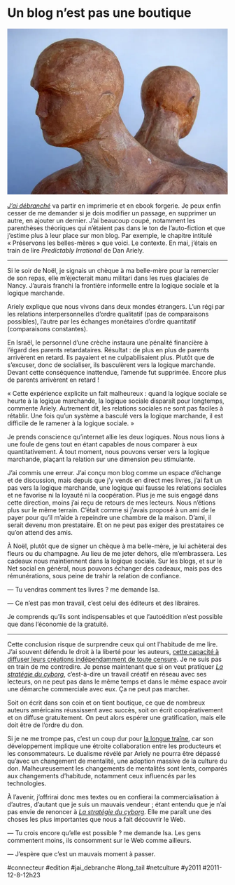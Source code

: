 # Un blog n’est pas une boutique

![](_i/2213880833_ca19b0111f1.webp)

*[J’ai débranché](../../page/jai-debranche)* va partir en imprimerie et en ebook forgerie. Je peux enfin cesser de me demander si je dois modifier un passage, en supprimer un autre, en ajouter un dernier. J’ai beaucoup coupé, notamment les parenthèses théoriques qui n’étaient pas dans le ton de l’auto-fiction et que j’estime plus à leur place sur mon blog. Par exemple, le chapitre intitulé « Préservons les belles-mères » que voici. Le contexte. En mai, j’étais en train de lire *Predictably Irrational* de Dan Ariely.

---

Si le soir de Noël, je signais un chèque à ma belle-mère pour la remercier de son repas, elle m’éjecterait manu militari dans les rues glaciales de Nancy. J’aurais franchi la frontière informelle entre la logique sociale et la logique marchande.

Ariely explique que nous vivons dans deux mondes étrangers. L’un régi par les relations interpersonnelles d’ordre qualitatif (pas de comparaisons possibles), l’autre par les échanges monétaires d’ordre quantitatif (comparaisons constantes).

En Israël, le personnel d’une crèche instaura une pénalité financière à l’égard des parents retardataires. Résultat : de plus en plus de parents arrivèrent en retard. Ils payaient et ne culpabilisaient plus. Plutôt que de s’excuser, donc de socialiser, ils basculèrent vers la logique marchande. Devant cette conséquence inattendue, l’amende fut supprimée. Encore plus de parents arrivèrent en retard !

« Cette expérience explicite un fait malheureux : quand la logique sociale se heurte à la logique marchande, la logique sociale disparaît pour longtemps, commente Ariely. Autrement dit, les relations sociales ne sont pas faciles à rétablir. Une fois qu’un système a basculé vers la logique marchande, il est difficile de le ramener à la logique sociale. »

Je prends conscience qu’internet allie les deux logiques. Nous nous lions à une foule de gens tout en étant capables de nous comparer à eux quantitativement. À tout moment, nous pouvons verser vers la logique marchande, plaçant la relation sur une dimension peu stimulante.

J’ai commis une erreur. J’ai conçu mon blog comme un espace d’échange et de discussion, mais depuis que j’y vends en direct mes livres, j’ai fait un pas vers la logique marchande, une logique qui fausse les relations sociales et ne favorise ni la loyauté ni la coopération. Plus je me suis engagé dans cette direction, moins j’ai reçu de retours de mes lecteurs. Nous n’étions plus sur le même terrain. C’était comme si j’avais proposé à un ami de le payer pour qu’il m’aide à repeindre une chambre de la maison. D’ami, il serait devenu mon prestataire. Et on ne peut pas exiger des prestataires ce qu’on attend des amis.

À Noël, plutôt que de signer un chèque à ma belle-mère, je lui achèterai des fleurs ou du champagne. Au lieu de me jeter dehors, elle m’embrassera. Les cadeaux nous maintiennent dans la logique sociale. Sur les blogs, et sur le Net social en général, nous pouvons échanger des cadeaux, mais pas des rémunérations, sous peine de trahir la relation de confiance.

— Tu vendras comment tes livres ? me demande Isa.

— Ce n’est pas mon travail, c’est celui des éditeurs et des libraires.

Je comprends qu’ils sont indispensables et que l’autoédition n’est possible que dans l’économie de la gratuité.

---

Cette conclusion risque de surprendre ceux qui ont l’habitude de me lire. J’ai souvent défendu le droit à la liberté pour les auteurs, [cette capacité à diffuser leurs créations indépendamment de toute censure](../../page/edition-interdite). Je ne suis pas en train de me contredire. Je pense maintenant que si on veut pratiquer *[La stratégie du cyborg](../../page/la-strategie-du-cyborg)*, c’est-à-dire un travail créatif en réseau avec ses lecteurs, on ne peut pas dans le même temps et dans le même espace avoir une démarche commerciale avec eux. Ça ne peut pas marcher.

Soit on écrit dans son coin et on tient boutique, ce que de nombreux auteurs américains réussissent avec succès, soit on écrit coopérativement et on diffuse gratuitement. On peut alors espérer une gratification, mais elle doit être de l’ordre du don.

Si je ne me trompe pas, c’est un coup dur pour [la longue traîne](#long-tail), car son développement implique une étroite collaboration entre les producteurs et les consommateurs. Le dualisme révélé par Ariely ne pourra être dépassé qu’avec un changement de mentalité, une adoption massive de la culture du don. Malheureusement les changements de mentalités sont lents, comparés aux changements d’habitude, notamment ceux influencés par les technologies.

À l’avenir, j’offrirai donc mes textes ou en confierai la commercialisation à d’autres, d’autant que je suis un mauvais vendeur ; étant entendu que je n’ai pas envie de renoncer à *[La stratégie du cyborg](../../page/la-strategie-du-cyborg)*. Elle me paraît une des choses les plus importantes que nous a fait découvrir le Web.

— Tu crois encore qu’elle est possible ? me demande Isa. Les gens commentent moins, ils consomment sur le Web comme ailleurs.

— J’espère que c’est un mauvais moment à passer.

#connecteur #edition #jai_debranche #long_tail #netculture #y2011 #2011-12-8-12h23
